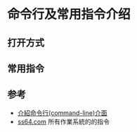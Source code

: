 # 命令行及常用指令介绍
## 打开方式

## 常用指令


## 参考
* [介紹命令行(command-line)介面](http://carolhsu.gitbooks.io/django-girls-tutorial-traditional-chiness/content/intro_to_command_line/README.html)
* [ss64.com](http://ss64.com/) 所有作業系統的的指令